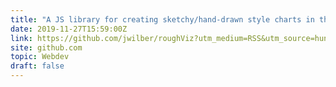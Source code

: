```yaml
---
title: "A JS library for creating sketchy/hand-drawn style charts in the browser"
date: 2019-11-27T15:59:00Z
link: https://github.com/jwilber/roughViz?utm_medium=RSS&utm_source=hune
site: github.com
topic: Webdev
draft: false
---
```

